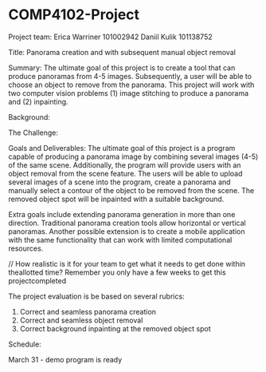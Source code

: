 # COMP4102-Project
Project team:
Erica Warriner 101002942
Daniil Kulik 101138752



Title:  Panorama creation and with subsequent manual object removal

Summary: The ultimate goal of this project is to create a tool that can produce panoramas from 4-5 images. Subsequently, a user will be able to choose an object to remove from the panorama. This project will work with two computer vision problems (1) image stitching to produce a panorama and (2) inpainting. 

Background:

The Challenge:  

Goals and Deliverables: 
The ultimate goal of this project is a program capable of producing a panorama image by combining several images (4-5) of the same scene. Additionally, the program will provide users with an object removal from the scene feature. The users will be able to upload several images of a scene into the program, create a panorama and manually select a contour of the object to be removed from the scene. The removed object spot will be inpainted with a suitable background. 

Extra goals include extending panorama generation in more than one direction. Traditional panorama creation tools allow horizontal or vertical panoramas. Another possible extension is to create a mobile application with the same functionality that can work with limited computational resources.

// How realistic is it for your team to get what it needs to get done within theallotted time?  Remember you only have a few weeks to get this projectcompleted

The project evaluation is be based on several rubrics:
1) Correct and seamless panorama creation
2) Correct and seamless object removal
3) Correct background inpainting at the removed object spot


Schedule:


March 31 - demo program is ready
